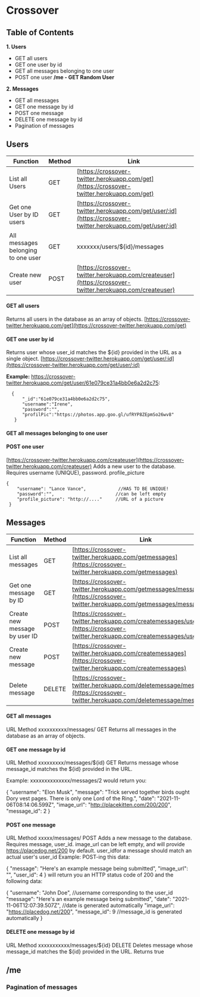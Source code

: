 # Crossover

## Table of Contents

**1. Users**

* GET all users
* GET one user by id
* GET all messages belonging to one user
* POST one user
**/me - GET Random User**

**2. Messages**

* GET all messages
* GET one message by id
* POST one message
* DELETE one message by id
* Pagination of messages



## Users

| Function      | Method        | Link          |
| ------------- | ------------- | ------------- |
| List all Users | GET           | [https://crossover-twitter.herokuapp.com/get](https://crossover-twitter.herokuapp.com/get) |
| Get one User by ID users | GET           | [https://crossover-twitter.herokuapp.com/get/user/:id](https://crossover-twitter.herokuapp.com/get/user/:id)|
| All messages belonging to one user | GET           | xxxxxxx/users/${id}/messages |
| Create new user | POST           | [https://crossover-twitter.herokuapp.com/createuser](https://crossover-twitter.herokuapp.com/createuser) |

#### GET all users
Returns all users in the database as an array of objects.
[https://crossover-twitter.herokuapp.com/get](https://crossover-twitter.herokuapp.com/get)


#### GET one user by id
Returns user whose user_id matches the ${id} provided in the URL as a single object.
[https://crossover-twitter.herokuapp.com/get/user/:id](https://crossover-twitter.herokuapp.com/get/user/:id)

**Example:** https://crossover-twitter.herokuapp.com/get/user/61e079ce31a4bb0e6a2d2c75:

```
  {
      "_id":"61e079ce31a4bb0e6a2d2c75",
      "username":"Irene",
      "password":"",
      "profilPic":"https://photos.app.goo.gl/ufRYP8ZEpmSo26wv8"
   }
   ```

#### GET all messages belonging to one user

#### POST one user
[https://crossover-twitter.herokuapp.com/createuser](https://crossover-twitter.herokuapp.com/createuser) 
Adds a new user to the database. Requires username (UNIQUE), password. profile_picture

```
{
	"username": "Lance Vance",            //HAS TO BE UNIQUE!
	"password":"",                       //can be left empty
	"profile_picture": "http://...."     //URL of a picture
 }

```


## Messages
| Function      | Method        | Link          |
| ------------- | ------------- | ------------- |
| List all messages | GET           | [https://crossover-twitter.herokuapp.com/getmessages](https://crossover-twitter.herokuapp.com/getmessages) |
| Get one message by ID | GET           | [https://crossover-twitter.herokuapp.com/getmessages/message/:id](https://crossover-twitter.herokuapp.com/getmessages/message/:id)  |
| Create new message by user ID | POST          | [https://crossover-twitter.herokuapp.com/createmessages/user/:user](https://crossover-twitter.herokuapp.com/createmessages/user/:user) |
| Create new message | POST          | [https://crossover-twitter.herokuapp.com/createmessages](https://crossover-twitter.herokuapp.com/createmessages) |
| Delete message |   DELETE    | [https://crossover-twitter.herokuapp.com/deletemessage/message/:id](https://crossover-twitter.herokuapp.com/deletemessage/message/:id) |
#### GET all messages

URL	Method
xxxxxxxxxx/messages/	GET
Returns all messages in the database as an array of objects.

#### GET one message by id

URL	Method
xxxxxxxxx/messages/${id}	GET
Returns message whose message_id matches the ${id} provided in the URL.

Example: xxxxxxxxxxxxxx/messages/2 would return you:

{
  "username": "Elon Musk",
  "message": "Trick served together birds ought Dory vest pages. There is only one Lord of the Ring.",
  "date": "2021-11-06T08:14:06.599Z",
  "image_url": "http://placekitten.com/200/200",
  "message_id": 2
}

#### POST one message

URL	Method
xxxxx/messages/	POST
Adds a new message to the database. Requires message, user_id. image_url can be left empty, and will provide https://placedog.net/200 by default. user_idfor a message should match an actual user's user_id Example: POST-ing this data:

{
	"message": "Here's an example message being submitted",
	"image_url": "",
	"user_id": 4
}
will return you an HTTP status code of 200 and the following data:

{
  "username": "John Doe", //username corresponding to the user_id
  "message": "Here's an example message being submitted",
  "date": "2021-11-06T12:07:39.507Z", //date is generated automatically
  "image_url": "https://placedog.net/200",
  "message_id": 9 //message_id is generated automatically
}

#### DELETE one message by id

URL	Method
xxxxxxxxxxx/messages/${id}	DELETE
Deletes message whose message_id matches the ${id} provided in the URL. Returns true

## /me



### Pagination of messages

